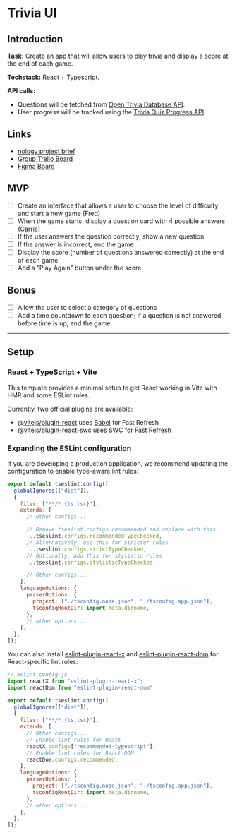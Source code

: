 # Trivia UI

## Introduction

**Task:** Create an app that will allow users to play trivia and display a score at the end of each game.

**Techstack:** React + Typescript.

**API calls:**

- Questions will be fetched from [Open Trivia Database API](https://opentdb.com/).
- User progress will be tracked using the [Trivia Quiz Progress API](https://github.com/nology-tech/aus-post-course-guide/tree/main/projects/trivia-api).

## Links

- [nology project brief](https://github.com/nology-tech/aus-post-course-guide/tree/main/projects/trivia-api "‌")
- [Group Trello Board](https://trello.com/b/14XGoYKh/trivia-full-stack-project-fred-carrie)
- [Figma Board](https://www.figma.com/board/p0I0y8Sr4brnA6b1FiPCDy/trivia?node-id=0-1&t=a3gPBNrj4if6PYC4-1)

## MVP

- [ ] Create an interface that allows a user to choose the level of difficulty and start a new game (Fred)
- [ ] When the game starts, display a question card with 4 possible answers (Carrie)
- [ ] If the user answers the question correctly, show a new question
- [ ] If the answer is incorrect, end the game
- [ ] Display the score (number of questions answered correctly) at the end of each game
- [ ] Add a "Play Again" button under the score

## Bonus

- [ ] Allow the user to select a category of questions
- [ ] Add a time countdown to each question; if a question is not answered before time is up, end the game

---

## Setup

### React + TypeScript + Vite

This template provides a minimal setup to get React working in Vite with HMR and some ESLint rules.

Currently, two official plugins are available:

- [@vitejs/plugin-react](https://github.com/vitejs/vite-plugin-react/blob/main/packages/plugin-react) uses [Babel](https://babeljs.io/) for Fast Refresh
- [@vitejs/plugin-react-swc](https://github.com/vitejs/vite-plugin-react/blob/main/packages/plugin-react-swc) uses [SWC](https://swc.rs/) for Fast Refresh

### Expanding the ESLint configuration

If you are developing a production application, we recommend updating the configuration to enable type-aware lint rules:

```js
export default tseslint.config([
  globalIgnores(["dist"]),
  {
    files: ["**/*.{ts,tsx}"],
    extends: [
      // Other configs...

      // Remove tseslint.configs.recommended and replace with this
      ...tseslint.configs.recommendedTypeChecked,
      // Alternatively, use this for stricter rules
      ...tseslint.configs.strictTypeChecked,
      // Optionally, add this for stylistic rules
      ...tseslint.configs.stylisticTypeChecked,

      // Other configs...
    ],
    languageOptions: {
      parserOptions: {
        project: ["./tsconfig.node.json", "./tsconfig.app.json"],
        tsconfigRootDir: import.meta.dirname,
      },
      // other options...
    },
  },
]);
```

You can also install [eslint-plugin-react-x](https://github.com/Rel1cx/eslint-react/tree/main/packages/plugins/eslint-plugin-react-x) and [eslint-plugin-react-dom](https://github.com/Rel1cx/eslint-react/tree/main/packages/plugins/eslint-plugin-react-dom) for React-specific lint rules:

```js
// eslint.config.js
import reactX from "eslint-plugin-react-x";
import reactDom from "eslint-plugin-react-dom";

export default tseslint.config([
  globalIgnores(["dist"]),
  {
    files: ["**/*.{ts,tsx}"],
    extends: [
      // Other configs...
      // Enable lint rules for React
      reactX.configs["recommended-typescript"],
      // Enable lint rules for React DOM
      reactDom.configs.recommended,
    ],
    languageOptions: {
      parserOptions: {
        project: ["./tsconfig.node.json", "./tsconfig.app.json"],
        tsconfigRootDir: import.meta.dirname,
      },
      // other options...
    },
  },
]);
```
